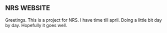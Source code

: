 ## NRS WEBSITE

Greetings. This is a project for NRS. I have time till april. Doing a little bit day by day. Hopefully it goes well.

